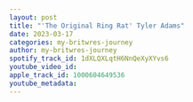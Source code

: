 ```yaml
---
layout: post
title: "'The Original Ring Rat' Tyler Adams"
date: 2023-03-17
categories: my-britwres-journey
author: my-britwres-journey
spotify_track_id: 1dXLQXLqtH6NnQeXyXYvs6
youtube_video_id: 
apple_track_id: 1000604649536
youtube_metadata: 
---
```

